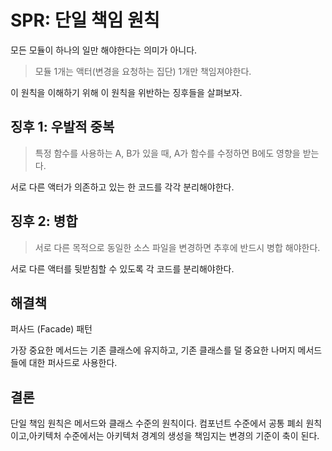 # SPR: 단일 책임 원칙

모든 모듈이 하나의 일만 해야한다는 의미가 아니다.

> 모듈 1개는 액터(변경을 요청하는 집단) 1개만 책임져야한다.

이 원칙을 이해하기 위해 이 원칙을 위반하는 징후들을 살펴보자.

## 징후 1: 우발적 중복

> 특정 함수를 사용하는 A, B가 있을 때, A가 함수를 수정하면 B에도 영향을 받는다.

서로 다른 액터가 의존하고 있는 한 코드를 각각 분리해야한다.

## 징후 2: 병합

> 서로 다른 목적으로 동일한 소스 파일을 변경하면 추후에 반드시 병합 해야한다.

서로 다른 액터를 뒷받침할 수 있도록 각 코드를 분리해야한다.

## 해결책

퍼사드 (Facade) 패턴

가장 중요한 메서드는 기존 클래스에 유지하고, 기존 클래스를 덜 중요한 나머지 메서드들에 대한 퍼사드로 사용한다.

## 결론

단일 책임 원칙은 메서드와 클래스 수준의 원칙이다.
컴포넌트 수준에서 공통 폐쇠 원칙이고,아키텍처 수준에서는 아키텍처 경계의 생성을 책임지는 변경의 기준이 축이 된다.
